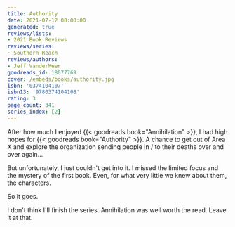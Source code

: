 ```yaml
---
title: Authority
date: 2021-07-12 00:00:00
generated: true
reviews/lists:
- 2021 Book Reviews
reviews/series:
- Southern Reach
reviews/authors:
- Jeff VanderMeer
goodreads_id: 18077769
cover: /embeds/books/authority.jpg
isbn: '0374104107'
isbn13: '9780374104108'
rating: 3
page_count: 341
series_index: [2]
---
```

After how much I enjoyed {{< goodreads book="Annihilation" >}}, I had high hopes for {{< goodreads book="Authority" >}}. A chance to get out of Area X and explore the organization sending people in / to their deaths over and over again...  

But unfortunately, I just couldn't get into it. I missed the limited focus and the mystery of the first book. Even, for what very little we knew about them, the characters.  

<!--more-->

So it goes.  

I don't think I'll finish the series. Annihilation was well worth the read. Leave it at that.